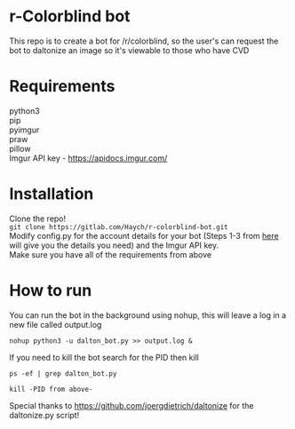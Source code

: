 # r-Colorblind bot

This repo is to create a bot for /r/colorblind, so the user's can request the bot to daltonize an image so it's viewable to those who have CVD

# Requirements
python3  
pip  
pyimgur  
praw   
pillow  
Imgur API key - https://apidocs.imgur.com/  
  
# Installation
Clone the repo!   
`git clone https://gitlab.com/Haych/r-colorblind-bot.git`  
Modify config.py for the account details for your bot (Steps 1-3 from [here](https://www.instructables.com/Reddit-Reply-Bot/) will give you the details you need) and the Imgur API key.  
Make sure you have all of the requirements from above  

# How to run

You can run the bot in the background using nohup, this will leave a log in a new file called output.log  
  
`nohup python3 -u dalton_bot.py >> output.log &`  

If you need to kill the bot search for the PID then kill  
  
`ps -ef | grep dalton_bot.py`  
  
`kill -PID from above-`  
  
  
    
      
  
Special thanks to https://github.com/joergdietrich/daltonize for the daltonize.py script!  